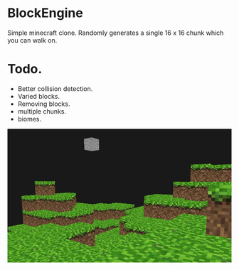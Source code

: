 # BlockEngine
Simple minecraft clone. Randomly generates a single 16 x 16 chunk which you can walk on. 

# Todo.
- Better collision detection.
- Varied blocks.
- Removing blocks.
- multiple chunks.
- biomes.

![demo](img/demo2.png)

